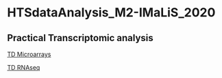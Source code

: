 # HTSdataAnalysis_M2-IMaLiS_2020

## Practical Transcriptomic analysis

[TD Microarrays](./TD_Microarrays/README.Rmd)

[TD RNAseq](./TD_RNAseq/TD_RNAseq.md)
